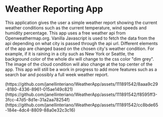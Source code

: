 <h1>Weather Reporting App</h1>
<p>This application gives the user a simple weather report showing the current weather conditions such as the current temperature, wind speeds and humidity percentage. This app uses a free weather api from Openweathermap.org.
Vanilla Javascript is used to fetch the data from the api depending on what city is passed through the api url. Different elements of the app are changed based on the chosen city's weather condition. For example, if it is raining in a city such as New York or Seattle,
the background color of the whole div will change to the css color "dim grey". The image of the cloud condition will also change at the top center of the app. This app will still be a work in progress to add more features such as a search bar and possibly a full week weather report.</p>
(https://github.com/janellinteriano/WeatherApp/assets/111891542/8aaa9c29-8180-4336-8961-015ae149c821)
(https://github.com/janellinteriano/WeatherApp/assets/111891542/f8595ff3-3fcc-47d5-8d1e-31a2aa78254f)
(https://github.com/janellinteriano/WeatherApp/assets/111891542/cc8bde65-184e-4dc4-8809-88a0e32c3c16)

